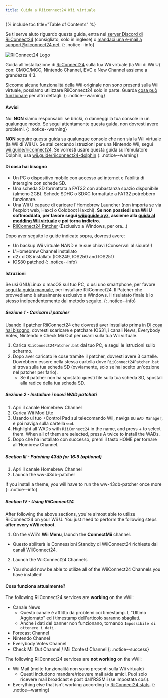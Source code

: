 ```yaml
---
title: Guida a Riiconnect24 Wii virtuale
---
```


{% include toc title="Table of Contents" %}

Se ti serve aiuto riguardo questa guida, entra nel [server Discord di RiiConnect24](https://discord.gg/b4Y7jfD) (consigliato, solo in inglese) o [mandaci una e-mail a support@riiconnect24.net](mailto:support@riiconnect24.net).
{: .notice--info}

![RiiConnect24 Logo](/images/WiiRC24Logo.jpg)

Guida all'installazione di [RiiConnect24](https://rc24.xyz) sulla tua Wii virtuale (la Wii di Wii U) con: CMOC/MCC, Nintendo Channel, EVC e New Channel assieme a grandezza 4:3.

Siccome alcune funzionalità della Wii originale non sono presenti sulla Wii virtuale, possiamo utilizzare RiiConnect24 solo in parte. Guarda [cosa può funzionare](#whats-currently-working) per altri dettagli.
{: .notice--warning}

#### Avvisi

Noi **NON** siamo responsabili se bricki, o danneggi la tua console in un qualunque modo. Se segui attentamente questa guida, non dovresti avere problemi.
{: .notice--warning}

**NON** seguire questa guida su qualunque console che non sia la Wii virtuale (la Wii di Wii U). Se stai cercando istruzioni per una Nintendo Wii, segui [wii.guide/riiconnect24](riiconnect24). Se vorresti usare questa guida sull'emulatore Dolphin, usa [wii.guide/riiconnect24-dolphin](/riiconnect24-dolphin)
{: .notice--warning}

#### Di cosa hai bisogno

* Un PC o dispositivo mobile con accesso ad internet e l'abilità di interagire con schede SD.
* Una scheda SD formattata a FAT32 con abbastanza spazio disponibile (almeno 2GB). Schede SDHC o SDXC formattate a FAT32 potrebbero funzionare.
* Una Wii U capace di caricare l'Homebrew Launcher (non importa se via l'exploit web, Haxci o Coldboot Haxchi). **Se non possiedi una Wii U softmoddata, per favore segui [wiiuguide.xyz](https://wiiuguide.xyz), assieme alla [guida al modding Wii virtuale](https://wiiuguide.xyz/#/vwii-modding) e poi torna indietro.**
* [RiiConnect24 Patcher](https://github.com/RiiConnect24/RiiConnect24-Patcher/releases) (Esclusivo a Windows, per ora...)

Dopo aver seguito le guide indicate sopra, dovresti avere:
* Un backup Wii virtuale NAND e le sue chiavi (Conservali al sicuro!!)
* L'Homebrew Channel installato
* d2x cIOS installato (IOS249, IOS250 and IOS251)
* IOS80 patched
{: .notice--info}

#### Istruzioni

Se usi GNU/Linux o macOS sul tuo PC, o usi uno smartphone, per favore [segui la guida manuale](https://pad.snopyta.org/s/rJ2N0B1XU), per installare RiiConnect24. Il Patcher che provvediamo è attualmente esclusivo a Windows. Il risulatato finale è lo stesso indipendentemente dal metodo seguito.
{: .notice--info}

##### Sezione 1 - Caricare il patcher

Usando il patcher RiiConnect24 che dovresti aver installato prima in [Di cosa hai bisogno](#what-you-need), dovresti scaricare e patchare IOS31, i canali News, Everybody Votes, Nintendo e Check Mii Out per usarli sulla tua Wii virtuale.

1. Carica `RiiConnect24Patcher.bat` dal tuo PC, e segui le istruzioni sullo schermo.
2. Dopo aver caricato le cose tramite il patcher, dovresti avere 3 cartelle. Dovrebbero essere nella stessa cartella dove `RiiConnect24Patcher.bat` si trova sulla tua scheda SD (ovviamente, solo se hai scelto un'opzione nel patcher per farlo).
   - Se il patcher non ha spostato questi file sulla tua scheda SD, spostali alla radice della tua scheda SD.

##### Sezione 2 - Installare i nuovi WAD patchati

1. Apri il canale Homebrew Channel
2. Carica Wii Mod Lite
3. Usando ul tuo +Control Pad sul telecomando Wii, naviga su `WAD Manager`, e poi naviga sulla cartella `wad`.
4. Highlight all WADs with `RiiConnect24` in the name, and press + to select them. When all of them are selected, press A twice to install the WADs.
5. Dopo che ha installato con successo, premi il tasto HOME per tornare all'Hombrew Channel.

##### Section III - Patching 43db for 16:9 (optional)

1. Apri il canale Homebrew Channel
2. Launch the ww-43db-patcher

If you install a theme, you will have to run the ww-43db-patcher once more
{: .notice--info}

##### Section IV - Using RiiConnect24

After following the above sections, you're almost able to utilize RiiConnect24 on your Wii U. You just need to perform the following steps **after every vWii reboot**.

1. On the vWii's **Wii Menu**, launch the **ConnectMii** channel.
* Questo abiliterà le Connessioni Standby di WiiConnect24 richieste dai canali WiiConnect24.
2. Launch the WiiConnect24 Channels
* You should now be able to utilize all of the WiiConnect24 Channels you have installed!

#### Cosa funziona attualmente?
The following RiiConnect24 services are **working** on the vWii:
* Canale News
    * Questo canale è afflitto da problemi coi timestamp. L "Ultimo Aggiornato" ed i timestamp dell'articolo saranno sbagliati.
    * Anche i dati del banner non funzionano, tornando `Impossibile di ottenere i dati.`
* Forecast Channel
* Nintendo Channel
* Everybody Votes Channel
* Check Mii Out Channel / Mii Contest Channel
{: .notice--success}

The following RiiConnect24 services are **not working** on the vWii:
* Wii Mail (molte funzionalità non sono presenti sulla Wii virtuale)
    * Questi includono mandare/ricevere mail a/da amici. Puoi solo ricevere mail broadcast e post dall'RSSMii (se impostata così).
* Everything else that isn't working according to [RiiConnect24 stats](https://rc24.xyz/stats/index.html).
{: .notice--warning}

